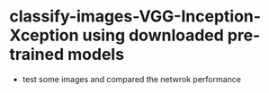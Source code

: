 # classify-images-VGG-Inception-Xception using downloaded pre-trained models
 * test some images and compared the netwrok performance
